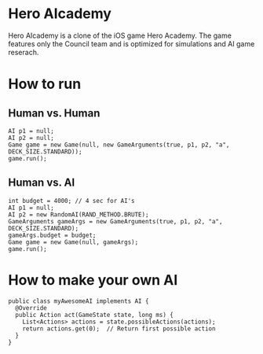 # Hero AIcademy

Hero AIcademy is a clone of the iOS game Hero Academy. The game features only the Council team and is optimized for simulations and AI game reserach.

# How to run

## Human vs. Human
```
AI p1 = null;
AI p2 = null;
Game game = new Game(null, new GameArguments(true, p1, p2, "a", DECK_SIZE.STANDARD));
game.run();
```

## Human vs. AI
```
int budget = 4000; // 4 sec for AI's
AI p1 = null;
AI p2 = new RandomAI(RAND_METHOD.BRUTE);
GameArguments gameArgs = new GameArguments(true, p1, p2, "a", DECK_SIZE.STANDARD);
gameArgs.budget = budget; 
Game game = new Game(null, gameArgs);
game.run();
```

# How to make your own AI
```
public class myAwesomeAI implements AI {
  @Override
  public Action act(GameState state, long ms) {
    List<Actions> actions = state.possibleActions(actions);	
    return actions.get(0);  // Return first possible action
  }
}
```

